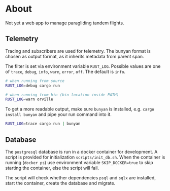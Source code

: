 # About
Not yet a web app to manage paragliding tandem flights.

## Telemetry
Tracing and subscribers are used for telemetry. The bunyan format is chosen
as output format, as it inherits metadata from parent span.

The filter is set via environment variable `RUST_LOG`. Possible values are one of 
`trace`, `debug`, `info`, `warn`, `error`, `off`. The default is `info`.

```sh
# when running from source
RUST_LOG=debug cargo run

# when running from bin (bin location inside PATH)
RUST_LOG=warn orville
```

To get a more readable output, make sure `bunyan` is installed, e.g. 
`cargo install bunyan` and pipe your run command into it.

```sh
RUST_LOG=trace cargo run | bunyan
```

## Database
The `postgresql` database is run in a docker container for development. A script is provided
for initialization `scripts/init_db.sh`. When the container is running (`docker ps`)
use environment variable `SKIP_DOCKER=true` to skip starting the container, else
the script will fail.

The script will check whether dependencies `psql` and `sqlx` are installed,
start the container, create the database and migrate.
